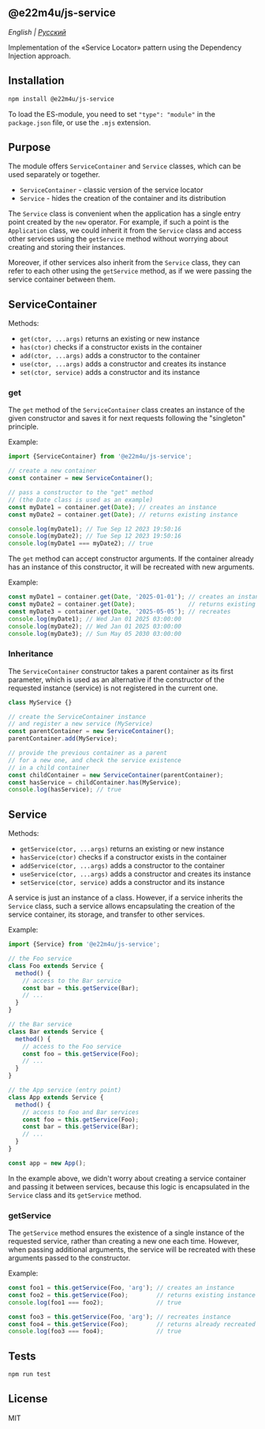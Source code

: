 ## @e22m4u/js-service

*English | [Русский](README-ru.md)*

Implementation of the «Service Locator» pattern using
the Dependency Injection approach.

## Installation

```bash
npm install @e22m4u/js-service
```

To load the ES-module, you need to set `"type": "module"`
in the `package.json` file, or use the `.mjs` extension.

## Purpose

The module offers `ServiceContainer` and `Service` classes,
which can be used separately or together.

- `ServiceContainer` - classic version of the service locator
- `Service` - hides the creation of the container and its distribution

The `Service` class is convenient when the application has
a single entry point created by the `new` operator. For example,
if such a point is the `Application` class, we could inherit
it from the `Service` class and access other services using
the `getService` method without worrying about creating and
storing their instances.

Moreover, if other services also inherit from the `Service` class,
they can refer to each other using the `getService` method,
as if we were passing the service container between them.

## ServiceContainer

Methods:

- `get(ctor, ...args)` returns an existing or new instance
- `has(ctor)` checks if a constructor exists in the container
- `add(ctor, ...args)` adds a constructor to the container
- `use(ctor, ...args)` adds a constructor and creates its instance
- `set(ctor, service)` adds a constructor and its instance

### get

The `get` method of the `ServiceContainer` class creates
an instance of the given constructor and saves it for next
requests following the "singleton" principle.

Example:

```js
import {ServiceContainer} from '@e22m4u/js-service';

// create a new container
const container = new ServiceContainer();

// pass a constructor to the "get" method
// (the Date class is used as an example)
const myDate1 = container.get(Date); // creates an instance
const myDate2 = container.get(Date); // returns existing instance

console.log(myDate1); // Tue Sep 12 2023 19:50:16
console.log(myDate2); // Tue Sep 12 2023 19:50:16
console.log(myDate1 === myDate2); // true
```

The `get` method can accept constructor arguments.
If the container already has an instance of this
constructor, it will be recreated with new arguments.

Example:

```js
const myDate1 = container.get(Date, '2025-01-01'); // creates an instance
const myDate2 = container.get(Date);               // returns existing instance
const myDate3 = container.get(Date, '2025-05-05'); // recreates
console.log(myDate1); // Wed Jan 01 2025 03:00:00
console.log(myDate2); // Wed Jan 01 2025 03:00:00
console.log(myDate3); // Sun May 05 2030 03:00:00
```

### Inheritance

The `ServiceContainer` constructor takes a parent container
as its first parameter, which is used as an alternative
if the constructor of the requested instance (service)
is not registered in the current one.

```js
class MyService {}

// create the ServiceContainer instance
// and register a new service (MyService)
const parentContainer = new ServiceContainer();
parentContainer.add(MyService);

// provide the previous container as a parent
// for a new one, and check the service existence
// in a child container
const childContainer = new ServiceContainer(parentContainer);
const hasService = childContainer.has(MyService);
console.log(hasService); // true
```

## Service

Methods:

- `getService(ctor, ...args)` returns an existing or new instance
- `hasService(ctor)` checks if a constructor exists in the container
- `addService(ctor, ...args)` adds a constructor to the container
- `useService(ctor, ...args)` adds a constructor and creates its instance
- `setService(ctor, service)` adds a constructor and its instance

A service is just an instance of a class. However, if a service
inherits the `Service` class, such a service allows encapsulating
the creation of the service container, its storage, and transfer
to other services.

Example:

```js
import {Service} from '@e22m4u/js-service';

// the Foo service
class Foo extends Service {
  method() {
    // access to the Bar service
    const bar = this.getService(Bar);
    // ...
  }
}

// the Bar service
class Bar extends Service {
  method() {
    // access to the Foo service
    const foo = this.getService(Foo);
    // ...
  }
}

// the App service (entry point)
class App extends Service {
  method() {
    // access to Foo and Bar services
    const foo = this.getService(Foo);
    const bar = this.getService(Bar);
    // ...
  }
}

const app = new App();
```

In the example above, we didn't worry about creating
a service container and passing it between services,
because this logic is encapsulated in the `Service`
class and its `getService` method.

### getService

The `getService` method ensures the existence of a single
instance of the requested service, rather than creating
a new one each time. However, when passing additional
arguments, the service will be recreated with these
arguments passed to the constructor.

Example:

```js
const foo1 = this.getService(Foo, 'arg'); // creates an instance
const foo2 = this.getService(Foo);        // returns existing instance
console.log(foo1 === foo2);               // true

const foo3 = this.getService(Foo, 'arg'); // recreates instance
const foo4 = this.getService(Foo);        // returns already recreated instance
console.log(foo3 === foo4);               // true
```

## Tests

```bash
npm run test
```

## License

MIT

